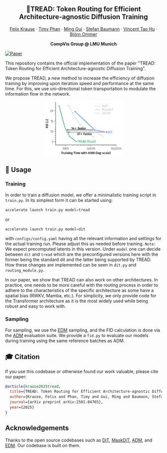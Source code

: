<h2 align="center">👟TREAD: Token Routing for Efficient Architecture-agnostic Diffusion Training</h2>
<div align="center"> 
  <a href="" target="_blank">Felix Krause</a> · 
  <a href="" target="_blank">Timy Phan</a> · 
  <a href="" target="_blank">Ming Gui</a> · 
  <a href="https://stefan-baumann.eu/" target="_blank">Stefan Baumann</a> · 
  <a href="https://taohu.me" target="_blank">Vincent Tao Hu</a> · 
  <a href="https://ommer-lab.com/people/ommer/" target="_blank">Björn Ommer</a>
</div>
<p align="center"> 
  <b>CompVis Group @ LMU Munich</b> <br/>
</p>

[![Paper](https://img.shields.io/badge/arXiv-PDF-b31b1b)](https://arxiv.org/abs/2501.04765)

This repository contains the official implementation of the paper "TREAD: Token Routing for Efficient Architecture-agnostic Diffusion Training".

We propose TREAD, a new method to increase the efficiency of diffusion training by improving upon iteration speed and performance at the same time. For this, we use uni-directional token transportation to modulate the information flow in the network.

<div align="center">
  <img src="./docs/images/teaser.png" alt="teaser" style="width:50%;">
</div>

## 🚀 Usage

### Training

In order to train a diffusion model, we offer a minimalistic training script in `train.py`. In its simplest form it can be started using:

```python
accelerate launch train.py model=tread
```

or

```python
accelerate launch train.py model=dit
```

with `configs/config.yaml` having all the relevant information and settings for the actual training run. Please adjust this as needed before training.
`Note:` We expect precomputed latents in this version.
Under `model` one can decide between `dit` and `tread` which are the preconfigured versions here with the former being the standard dit and the latter being supported by TREAD. How these changes are implemented can be seen in `dit.py` and `routing_module.py`.

In our paper, we show that TREAD can also work on other architectures. In practice, one needs to be more careful with the routing process in order to adhere to the characteristics of the specific architecture as some have a spatial bias (RWKV, Mamba, etc.). For simplicity, we only provide code for the Transformer architecture as it is the most widely used while being robust and easy to work with.

### Sampling

For sampling, we use the [EDM](https://github.com/NVlabs/edm) sampling, and the FID calculation is done via the [ADM](https://github.com/openai/guided-diffusion) evaluation suite. We provide a `fid.py` to evaluate our models during training using the same reference batches as ADM.

## 🎓 Citation

If you use this codebase or otherwise found our work valuable, please cite our paper:

```bibtex
@article{krause2025tread,
  title={TREAD: Token Routing for Efficient Architecture-agnostic Diffusion Training},
  author={Krause, Felix and Phan, Timy and Gui, Ming and Baumann, Stefan Andreas and Hu, Vincent Tao and Ommer, Bj{\"o}rn},
  journal={arXiv preprint arXiv:2501.04765},
  year={2025}
}
```

## Acknowledgements

Thanks to the open source codebases such as [DiT](https://github.com/facebookresearch/DiT), [MaskDiT](https://github.com/Anima-Lab/MaskDiT), [ADM](https://github.com/openai/guided-diffusion), and [EDM](https://github.com/NVlabs/edm). Our codebase is built on them.
